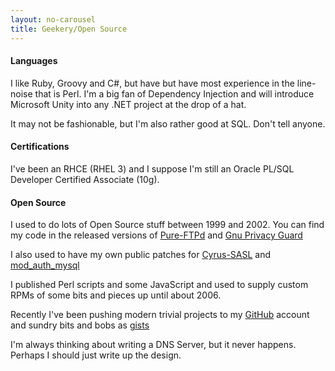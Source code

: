 ```yaml
---
layout: no-carousel
title: Geekery/Open Source
---
```



#### Languages

I like Ruby, Groovy and C#, but have but have most experience in the line-noise that is Perl. I'm a big fan of Dependency Injection and will introduce Microsoft Unity into any .NET project at the drop of a hat.

It may not be fashionable, but I'm also rather good at SQL. Don't tell anyone.

#### Certifications

I've been an RHCE (RHEL 3) and I suppose I'm still an Oracle PL/SQL Developer Certified Associate (10g).

#### Open Source

I used to do lots of Open Source stuff between 1999 and 2002\. You can find my code in the released versions of [Pure-FTPd](http://www.pureftpd.org/project/pure-ftpd) and [Gnu Privacy Guard](http://www.gnupg.org/)

I also used to have my own public patches for [Cyrus-SASL](http://cyrusimap.web.cmu.edu/mediawiki/index.php/Cyrus_SASL) and [mod_auth_mysql](http://modauthmysql.sourceforge.net/)

I published Perl scripts and some JavaScript and used to supply custom RPMs of some bits and pieces up until about 2006.

Recently I've been pushing modern trivial projects to my [GitHub](https://github.com/nicdoye) account and sundry bits and bobs as [gists](https://gist.github.com/nicdoye)

I'm always thinking about writing a DNS Server, but it never happens. Perhaps I should just write up the design.
